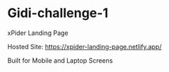# Gidi-challenge-1
xPider Landing Page

Hosted Site: https://xpider-landing-page.netlify.app/

Built for Mobile and Laptop Screens
